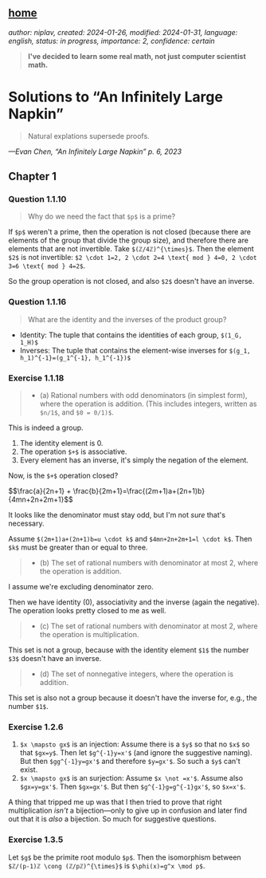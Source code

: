 [home](./index.md)
-------------------

*author: niplav, created: 2024-01-26, modified: 2024-01-31, language: english, status: in progress, importance: 2, confidence: certain*

> __I've decided to learn some real math, not just computer scientist
math.__

Solutions to “An Infinitely Large Napkin”
========================================

> Natural explations supersede proofs.

*—Evan Chen, “An Infinitely Large Napkin” p. 6, 2023*

Chapter 1
----------

### Question 1.1.10

> Why do we need the fact that `$p$` is a prime?

If `$p$` weren't a prime, then the operation is not closed (because there
are elements of the group that divide the group size), and therefore there
are elements that are not invertible. Take `$(ℤ/4ℤ)^{\times}$`. Then
the element `$2$` is not invertible:
`$2 \cdot 1=2, 2 \cdot 2=4 \text{ mod } 4=0, 2 \cdot 3=6 \text{ mod } 4=2$`.

So the group operation is not closed, and also `$2$` doesn't have
an inverse.

### Question 1.1.16


> What are the identity and the inverses of the product group?

* Identity: The tuple that contains the identities of each group, `$(1_G, 1_H)$`
* Inverses: The tuple that contains the element-wise inverses for `$(g_1, h_1)^{-1}=(g_1^{-1}, h_1^{-1})$`

### Exercise 1.1.18

> * (a) Rational numbers with odd denominators (in simplest form), where
the operation is addition. (This includes integers, written as `$n/1$`,
and `$0 = 0/1)$`.

This is indeed a group.

1. The identity element is 0.
2. The operation `$+$` is associative.
3. Every element has an inverse, it's simply the negation of the element.

Now, is the `$+$` operation closed?

<div>
	$$\frac{a}{2n+1} + \frac{b}{2m+1}=\frac{(2m+1)a+(2n+1)b}{4mn+2n+2m+1}$$
</div>

It looks like the denominator must stay odd, but I'm not *sure* that's
necessary.

Assume `$(2m+1)a+(2n+1)b=u \cdot k$` and `$4mn+2n+2m+1=l \cdot k$`. Then
`$k$` must be greater than or equal to three.

> * (b) The set of rational numbers with denominator at most 2, where the operation is addition.

I assume we're excluding denominator zero.

Then we have identity (0), associativity and the inverse (again the
negative). The operation looks pretty closed to me as well.

> * (c) The set of rational numbers with denominator at most 2, where the operation is multiplication.

This set is not a group, because with the identity element `$1$` the
number `$3$` doesn't have an inverse.

> * (d) The set of nonnegative integers, where the operation is addition.

This set is also not a group because it doesn't have the inverse for,
e.g., the number `$1$`.

### Exercise 1.2.6

1. `$x \mapsto gx$` is an injection: Assume there is a `$y$` so that no `$x$` so that `$gx=y$`. Then let `$g^{-1}y=x'$` (and ignore the suggestive naming). But then `$gg^{-1}y=gx'$` and therefore `$y=gx'$`. So such a `$y$` can't exist.
2. `$x \mapsto gx$` is an surjection: Assume `$x \not =x'$`. Assume also `$gx=y=gx'$`. Then `$gx=gx'$`. But then `$g^{-1}g=g^{-1}gx'$`, so `$x=x'$`.

A thing that tripped me up was that I then tried to prove that right
multiplication *isn't* a bijection—only to give up in confusion and
later find out that it is *also* a bijection. So much for suggestive
questions.

### Exercise 1.3.5

Let `$g$` be the primite root modulo `$p$`. Then the isomorphism between
`$ℤ/(p-1)ℤ \cong (ℤ/pℤ)^{\times}$` is `$\phi(x)=g^x \mod p$`.
